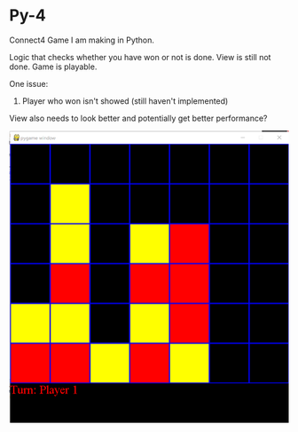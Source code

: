 # Py-4
Connect4 Game I am making in Python.

Logic that checks whether you have won or not is done. View is still not done. Game is playable.

One issue:
1. Player who won isn't showed (still haven't implemented)

View also needs to look better and potentially get better performance?

![alt text](https://raw.githubusercontent.com/craigc39/Py-4/master/samplecorrect.png)

